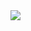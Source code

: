 <img src="https://capsule-render.vercel.app/api?type=wave&color=auto&height=300&section=header&text=Hey,%20Everyone&fontSize=90" />
